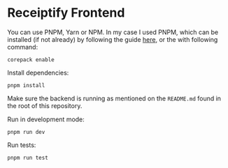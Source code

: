 # Receiptify Frontend

You can use PNPM, Yarn or NPM. In my case I used PNPM, which can be installed (if not already) by following the guide [here](https://pnpm.io/installation), or the with following command:

```shell
corepack enable
```

Install dependencies:

```shell
pnpm install
```

Make sure the backend is running as mentioned on the `README.md` found in the root of this repository.

Run in development mode:

```shell
pnpm run dev
```

Run tests:

```shell
pnpm run test
```
